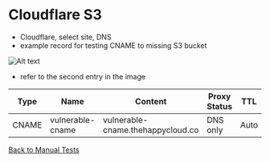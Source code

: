 # Cloudflare S3
* Cloudflare, select site, DNS
* example record for testing CNAME to missing S3 bucket

![Alt text](images/cloudflare-s3.png?raw=true "Example DNS record")

* refer to the second entry in the image

|Type|Name|Content|Proxy Status|TTL|
|----|----|-------|------------|---|
|CNAME|vulnerable-cname|vulnerable-cname.thehappycloud.co|DNS only|Auto|

[Back to Manual Tests](../manual-tests.md)
